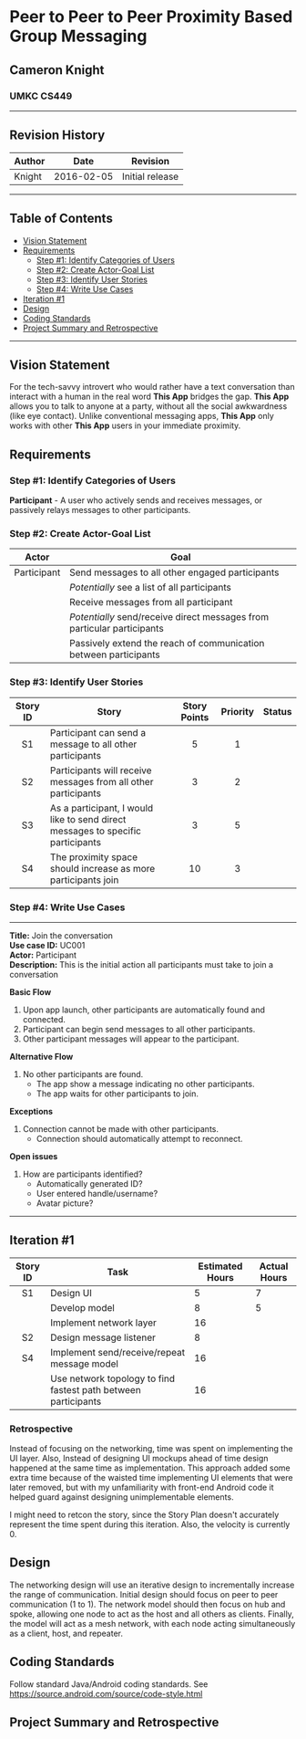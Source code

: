 # Peer to Peer to Peer Proximity Based Group Messaging
## Cameron Knight
### UMKC CS449

***

## Revision History

|Author|Date|Revision|
|---|---|---|
|Knight|2016-02-05|Initial release|

***

## Table of Contents

- [Vision Statement](#vision-statement)
- [Requirements](#requirements)
    - [Step #1: Identify Categories of Users](#step-1-identify-categories-of-users)
    - [Step #2: Create Actor-Goal List](#step-2-create-actor-goal-list)
    - [Step #3: Identify User Stories](#step-3-identify-user-stories)
    - [Step #4: Write Use Cases](#vision-statement)
- [Iteration #1](#iteration-1)
- [Design](#design)
- [Coding Standards](#coding-standards)
- [Project Summary and Retrospective](#project-summary-and-retrospective)

***

## Vision Statement

For the tech-savvy introvert who would rather have a text conversation than interact with a human in the real word **This App** bridges the gap. **This App** allows you to talk to anyone at a party, without all the social awkwardness (like eye contact). Unlike conventional messaging apps, **This App** only works with other **This App** users in your immediate proximity.

## Requirements

### Step #1: Identify Categories of Users

**Participant** - A user who actively sends and receives messages, or passively relays messages to other participants.

### Step #2: Create Actor-Goal List

|Actor|Goal|
|---|---|
|Participant|Send messages to all other engaged participants|
||*Potentially* see a list of all participants|
||Receive messages from all participant|
||*Potentially* send/receive direct messages from particular participants|
||Passively extend the reach of communication between participants|

### Step #3: Identify User Stories

|Story ID|Story|Story Points|Priority|Status|
|:-:|---|:-:|:-:|--:|
|S1|Participant can send a message to all other participants|5|1||
|S2|Participants will receive messages from all other participants|3|2||
|S3|As a participant, I would like to send direct messages to specific participants|3|5||
|S4|The proximity space should increase as more participants join|10|3||

### Step #4: Write Use Cases

---

**Title:** Join the conversation  
**Use case ID:** UC001  
**Actor:** Participant  
**Description:** This is the initial action all participants must take to join a conversation

**Basic Flow**

1. Upon app launch, other participants are automatically found and connected.
2. Participant can begin send messages to all other participants.
3. Other participant messages will appear to the participant.

**Alternative Flow**

1. No other participants are found.
    - The app show a message indicating no other participants.
    - The app waits for other participants to join.

**Exceptions**

1. Connection cannot be made with other participants.
    - Connection should automatically attempt to reconnect.

**Open issues**

1. How are participants identified?
    - Automatically generated ID?
    - User entered handle/username?
    - Avatar picture?

---

## Iteration #1

|Story ID|Task|Estimated Hours|Actual Hours|
|:-:|---|---|---|
|S1|Design UI|5|7|
||Develop model|8|5|
||Implement network layer|16||
|S2|Design message listener|8||
|S4|Implement send/receive/repeat message model|16||
||Use network topology to find fastest path between participants|16||

### Retrospective

Instead of focusing on the networking, time was spent on implementing the UI layer. Also, Instead of designing UI mockups ahead of time design happened at the same time as implementation. This approach added some extra time because of the waisted time implementing UI elements that were later removed, but with my unfamiliarity with front-end Android code it helped guard against designing unimplementable elements.

I might need to retcon the story, since the Story Plan doesn't accurately represent the time spent during this iteration. Also, the velocity is currently 0.

## Design

The networking design will use an iterative design to incrementally increase the range of communication. Initial design should focus on peer to peer communication (1 to 1). The network model should then focus on hub and spoke, allowing one node to act as the host and all others as clients. Finally, the model will act as a mesh network, with each node acting simultaneously as a client, host, and repeater.

## Coding Standards

Follow standard Java/Android coding standards. See <https://source.android.com/source/code-style.html>

## Project Summary and Retrospective
